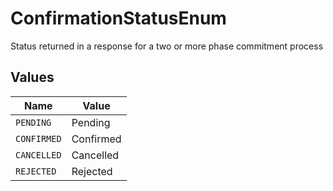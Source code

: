 # ConfirmationStatusEnum

Status returned in a response for a two or more phase commitment process


## Values

| Name        | Value       |
| ----------- | ----------- |
| `PENDING`   | Pending     |
| `CONFIRMED` | Confirmed   |
| `CANCELLED` | Cancelled   |
| `REJECTED`  | Rejected    |